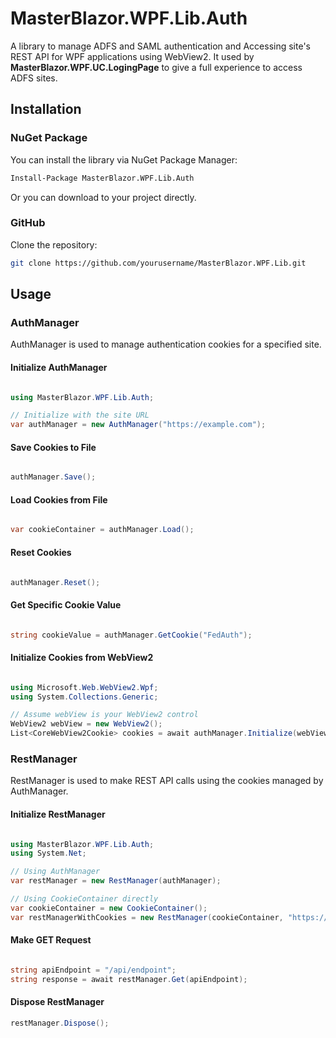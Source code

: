 

# MasterBlazor.WPF.Lib.Auth

A library to manage ADFS and SAML authentication and Accessing site's REST API for WPF applications using WebView2.
It used by **MasterBlazor.WPF.UC.LogingPage** to give a full experience to access ADFS sites.

## Installation

### NuGet Package

You can install the library via NuGet Package Manager:

``` ps
Install-Package MasterBlazor.WPF.Lib.Auth
```

Or you can download to your project directly.

### GitHub
Clone the repository:

``` bash
git clone https://github.com/yourusername/MasterBlazor.WPF.Lib.git
```

## Usage
### AuthManager
AuthManager is used to manage authentication cookies for a specified site.

#### Initialize AuthManager
``` csharp

using MasterBlazor.WPF.Lib.Auth;

// Initialize with the site URL
var authManager = new AuthManager("https://example.com");
```

#### Save Cookies to File
``` csharp

authManager.Save();
```

#### Load Cookies from File
``` csharp

var cookieContainer = authManager.Load();
```

#### Reset Cookies
``` csharp

authManager.Reset();
```

#### Get Specific Cookie Value
``` csharp

string cookieValue = authManager.GetCookie("FedAuth");
```

#### Initialize Cookies from WebView2

``` csharp

using Microsoft.Web.WebView2.Wpf;
using System.Collections.Generic;

// Assume webView is your WebView2 control
WebView2 webView = new WebView2();
List<CoreWebView2Cookie> cookies = await authManager.Initialize(webView);
```

### RestManager
RestManager is used to make REST API calls using the cookies managed by AuthManager.

#### Initialize RestManager
``` csharp

using MasterBlazor.WPF.Lib.Auth;
using System.Net;

// Using AuthManager
var restManager = new RestManager(authManager);

// Using CookieContainer directly
var cookieContainer = new CookieContainer();
var restManagerWithCookies = new RestManager(cookieContainer, "https://example.com");
```

#### Make GET Request
``` csharp

string apiEndpoint = "/api/endpoint";
string response = await restManager.Get(apiEndpoint);
```
#### Dispose RestManager
``` csharp
restManager.Dispose();
```